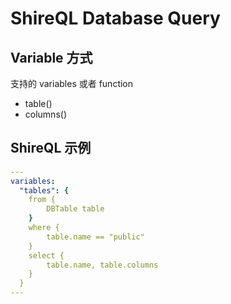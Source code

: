 # ShireQL Database Query

## Variable 方式

支持的 variables 或者 function

- table()
- columns()

## ShireQL 示例

```yaml
---
variables:
  "tables": {
    from {
        DBTable table
    }
    where {
        table.name == "public"
    }
    select {
        table.name, table.columns
    }
  }
---
```

